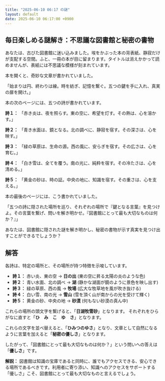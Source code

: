 ```yaml
---
title: "2025-06-10 06:17 の謎"
layout: default
date: 2025-06-10 06:17:00 +0900
---
```

## 毎日楽しめる謎解き：不思議な図書館と秘密の書物

あなたは、古びた図書館に迷い込みました。埃をかぶった本の背表紙、静寂だけが支配する空間。ふと、一冊の本が目に留まります。タイトルは消えかかって読めませんが、表紙には不思議な模様が刻まれています。

本を開くと、奇妙な文章が書かれていました。

「始まりは円、終わりは線。時を紡ぎ、記憶を繋ぐ。五つの鍵を手に入れ、真実の扉を開け。」

本の次のページには、五つの詩が書かれています。

**詩１：**
「赤き炎は、夜を照らす。東の空に、希望を灯す。その熱は、心を溶かす。」

**詩２：**
「青き水面は、鏡となる。北の調べに、静寂を宿す。その深さは、心を映す。」

**詩３：**
「緑の草原は、生命の源。西の風に、安らぎを宿す。その広さは、心を育む。」

**詩４：**
「白き雪は、全てを覆う。南の光に、純粋を宿す。その冷たさは、心を清める。」

**詩５：**
「黄金の砂は、時の証。中央の地に、知識を宿す。その重さは、心を支える。」

本の最後のページには、こう書かれていました。

「五つの詩に隠された場所を巡り、それぞれの場所で『鍵となる言葉』を見つけよ。その言葉を繋げ、問いを解き明かせ。『図書館にとって最も大切なものは何か？』」

あなたは、図書館に隠された謎を解き明かし、秘密の書物が示す真実を見つけ出すことができるでしょうか？

## 解答

各詩は、特定の場所と、その場所が持つ特徴を示唆しています。

*   **詩１：** 赤い炎、東の空 → **日の出** (東の空に昇る太陽の炎のような色)
*   **詩２：** 青い水面、北の調べ → **湖** (静かな湖面が鏡のように景色を映し出す)
*   **詩３：** 緑の草原、西の風 → **牧場** (広大な牧草地を風が吹き抜ける)
*   **詩４：** 白い雪、南の光 → **雪山** (雪を頂く山が南からの光を受けて輝く)
*   **詩５：** 黄金の砂、中央の地 → **砂漠** (何もない砂漠の真ん中)

これらの場所の頭文字を繋げると、「**日湖牧雪砂**」となります。
それぞれをひらがなに直すと「**ひ　み　こ　ゆ　さ**」となります。

これらの文字を並べ替えると、「**ひみつのゆさ**」となり、文章として自然になるように言葉を加えると「**秘密の優しさ**」となります。

したがって、「図書館にとって最も大切なものは何か？」という問いへの答えは「**優しさ**」です。

**解説：** 図書館は知識の宝庫であると同時に、誰でもアクセスできる、安心できる場所であるべきです。利用者に寄り添い、知識へのアクセスをサポートする「優しさ」こそ、図書館にとって最も大切なものと言えるでしょう。
